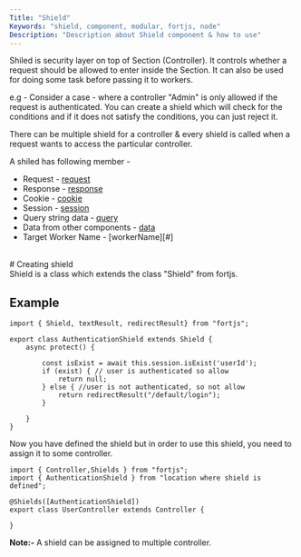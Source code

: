 ```yaml
---
Title: "Shield"
Keywords: "shield, component, modular, fortjs, node"
Description: "Description about Shield component & how to use"
---
```


Shiled is security layer on top of Section (Controller). It controls whether a request should be allowed to enter inside the Section. It can also be used for doing some task before passing it to workers.

e.g - Consider a case - where a controller "Admin" is only allowed if the request is authenticated. You can create a shield which will check for the conditions and if it does not satisfy the conditions, you can just reject it.

There can be multiple shield for a controller & every shield is called when a request wants to access the particular controller.

A shiled has following member - 

* Request - [request](/tutorial/http-request)
* Response - [response](/tutorial/http-response)
* Cookie - [cookie](/tutorial/cookie)
* Session - [session](/tutorial/session)
* Query string data - [query](/tutorial/query)
* Data from other components - [data](/tutorial/data)
* Target Worker Name - [workerName][#]

<br>
# Creating shield

<br>
Shield is a class which extends the class "Shield" from fortjs.


## Example

```
import { Shield, textResult, redirectResult} from "fortjs";

export class AuthenticationShield extends Shield {
    async protect() {
         
        const isExist = await this.session.isExist('userId');
        if (exist) { // user is authenticated so allow
            return null;
        } else { //user is not authenticated, so not allow
            return redirectResult("/default/login");
        }

    }
}
```

Now you have defined the shield but in order to use this shield, you need to assign it to some controller.

```
import { Controller,Shields } from "fortjs";
import { AuthenticationShield } from "location where shield is defined";

@Shields([AuthenticationShield]) 
export class UserController extends Controller {

}
```

**Note:-** A shield can be assigned to multiple controller.